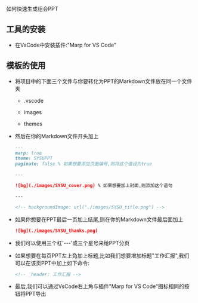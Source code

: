 如何快速生成组会PPT

## 工具的安装

- 在VsCode中安装插件:"Marp for VS Code"

## 模板的使用

- 将项目中的下面三个文件与你要转化为PPT的Markdown文件放在同一个文件夹
  
  - .vscode
    
  - images
    
  - themes
    
- 然后在你的Markdown文件开头加上
  
  ```markdown
  ---
  marp: true
  theme: SYSUPPT
  paginate: false % 如果想要添加页面编号,则将这个值设为true
  
  ---
  
  ![bg](./images/SYSU_cover.png) % 如果想要加上封面,则添加这个语句
  
  ---
  
  <!-- backgroundImage: url("./images/SYSU_title.png") -->
  ```
  
- 如果你想要在PPT最后一页加上结尾,则在你的Markdown文件最后面加上
  
  ```markdown
  ![bg](./images/SYSU_thanks.png)
  ```
  
- 我们可以使用三个杠'---'或三个星号来给PPT分页
  
- 如果想要在每页PPT左上角加上标题,比如我们想要增加标题"工作汇报",我们可以在该页PPT中加上如下命令:
  
  ```markdown
  <!-- _header: 工作汇报 -->
  ```
  
- 最后,我们可以通过VsCode右上角与插件"Marp for VS Code"图标相同的按钮将PPT导出
